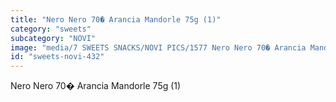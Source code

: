 ```yaml
---
title: "Nero Nero 70� Arancia Mandorle 75g (1)"
category: "sweets"
subcategory: "NOVI"
image: "media/7 SWEETS SNACKS/NOVI PICS/1577 Nero Nero 70� Arancia Mandorle 75g (1).jpg"
id: "sweets-novi-432"
---
```


Nero Nero 70� Arancia Mandorle 75g (1)
